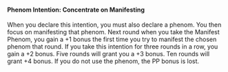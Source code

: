 #### Phenom Intention: Concentrate on Manifesting

When you declare this intention, you must also declare a phenom. You then focus on manifesting that phenom. Next round when you take the Manifest Phenom, you gain a +1 bonus the first time you try to manifest the chosen phenom that round. If you take this intention for three rounds in a row, you gain a +2 bonus. Five rounds will grant you a +3 bonus. Ten rounds will grant +4 bonus. If you do not use the phenom, the PP bonus is lost.